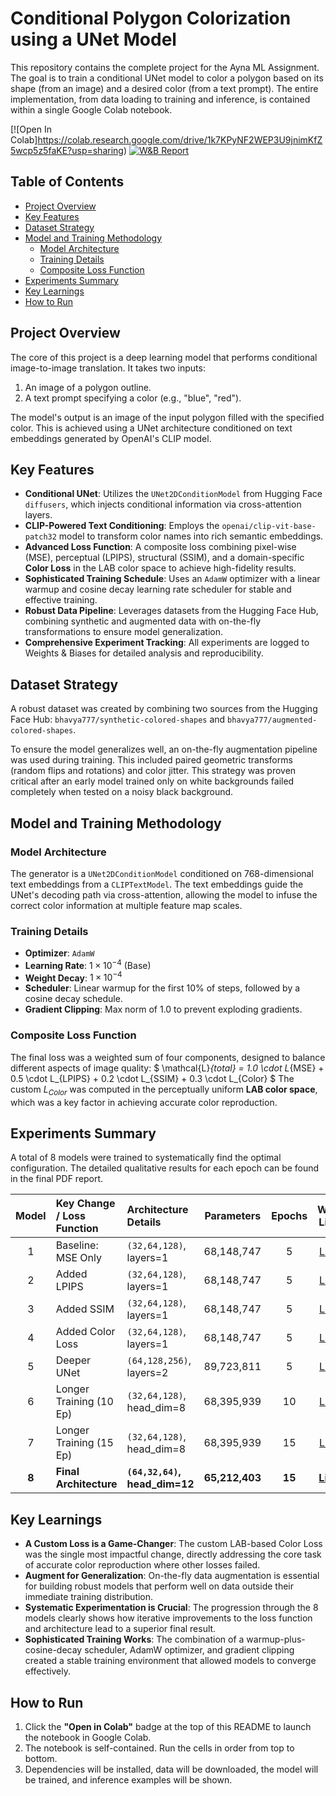 # Conditional Polygon Colorization using a UNet Model

This repository contains the complete project for the Ayna ML Assignment. The goal is to train a conditional UNet model to color a polygon based on its shape (from an image) and a desired color (from a text prompt). The entire implementation, from data loading to training and inference, is contained within a single Google Colab notebook.

[![Open In Colab]https://colab.research.google.com/drive/1k7KPyNF2WEP3U9jnimKfZ5wcp5z5faKE?usp=sharing) 
[![W&B Report](https://img.shields.io/badge/WandB-Project_Dashboard-blue)](https://wandb.ai/777bhavya-dwarkadas-j-sanghvi-college-of-engineering/assignment-color-adding-unet)

## Table of Contents
- [Project Overview](#project-overview)
- [Key Features](#key-features)
- [Dataset Strategy](#dataset-strategy)
- [Model and Training Methodology](#model-and-training-methodology)
  - [Model Architecture](#model-architecture)
  - [Training Details](#training-details)
  - [Composite Loss Function](#composite-loss-function)
- [Experiments Summary](#experiments-summary)
- [Key Learnings](#key-learnings)
- [How to Run](#how-to-run)

## Project Overview

The core of this project is a deep learning model that performs conditional image-to-image translation. It takes two inputs:
1.  An image of a polygon outline.
2.  A text prompt specifying a color (e.g., "blue", "red").

The model's output is an image of the input polygon filled with the specified color. This is achieved using a UNet architecture conditioned on text embeddings generated by OpenAI's CLIP model.

## Key Features

- **Conditional UNet**: Utilizes the `UNet2DConditionModel` from Hugging Face `diffusers`, which injects conditional information via cross-attention layers.
- **CLIP-Powered Text Conditioning**: Employs the `openai/clip-vit-base-patch32` model to transform color names into rich semantic embeddings.
- **Advanced Loss Function**: A composite loss combining pixel-wise (MSE), perceptual (LPIPS), structural (SSIM), and a domain-specific **Color Loss** in the LAB color space to achieve high-fidelity results.
- **Sophisticated Training Schedule**: Uses an `AdamW` optimizer with a linear warmup and cosine decay learning rate scheduler for stable and effective training.
- **Robust Data Pipeline**: Leverages datasets from the Hugging Face Hub, combining synthetic and augmented data with on-the-fly transformations to ensure model generalization.
- **Comprehensive Experiment Tracking**: All experiments are logged to Weights & Biases for detailed analysis and reproducibility.

## Dataset Strategy

A robust dataset was created by combining two sources from the Hugging Face Hub: `bhavya777/synthetic-colored-shapes` and `bhavya777/augmented-colored-shapes`.

To ensure the model generalizes well, an on-the-fly augmentation pipeline was used during training. This included paired geometric transforms (random flips and rotations) and color jitter. This strategy was proven critical after an early model trained only on white backgrounds failed completely when tested on a noisy black background.

## Model and Training Methodology

### Model Architecture
The generator is a `UNet2DConditionModel` conditioned on 768-dimensional text embeddings from a `CLIPTextModel`. The text embeddings guide the UNet's decoding path via cross-attention, allowing the model to infuse the correct color information at multiple feature map scales.

### Training Details
- **Optimizer**: `AdamW`
- **Learning Rate**: $1 \times 10^{-4}$ (Base)
- **Weight Decay**: $1 \times 10^{-4}$
- **Scheduler**: Linear warmup for the first 10% of steps, followed by a cosine decay schedule.
- **Gradient Clipping**: Max norm of 1.0 to prevent exploding gradients.

### Composite Loss Function
The final loss was a weighted sum of four components, designed to balance different aspects of image quality:
$ \mathcal{L}_{total} = 1.0 \cdot L_{MSE} + 0.5 \cdot L_{LPIPS} + 0.2 \cdot L_{SSIM} + 0.3 \cdot L_{Color} $
The custom $L_{Color}$ was computed in the perceptually uniform **LAB color space**, which was a key factor in achieving accurate color reproduction.

## Experiments Summary

A total of 8 models were trained to systematically find the optimal configuration. The detailed qualitative results for each epoch can be found in the final PDF report.

| Model | Key Change / Loss Function | Architecture Details | Parameters | Epochs | W&B Link | Hugging Face Hub |
|:---:|:---|:---|:---:|:---:|:---:|:---:|
| 1 | Baseline: MSE Only | `(32,64,128)`, layers=1 | 68,148,747 | 5 | [Link](https://wandb.ai/777bhavya-dwarkadas-j-sanghvi-college-of-engineering/assignment-color-adding-unet/runs/b9np434f) | [Link](https://huggingface.co/bhavya777/mse-only-smol-unet-5epoch) |
| 2 | Added LPIPS | `(32,64,128)`, layers=1 | 68,148,747 | 5 | [Link](https://wandb.ai/777bhavya-dwarkadas-j-sanghvi-college-of-engineering/assignment-color-adding-unet/runs/f6alboqp) | [Link](https://huggingface.co/bhavya777/lpips-mse-smol-unet-5-epochs) |
| 3 | Added SSIM | `(32,64,128)`, layers=1 | 68,148,747 | 5 | [Link](https://wandb.ai/777bhavya-dwarkadas-j-sanghvi-college-of-engineering/assignment-color-adding-unet/runs/b9np434f) | [Link](https://huggingface.co/bhavya777/ssim-lpips-mse-smol-unet-5-epochs) |
| 4 | Added Color Loss | `(32,64,128)`, layers=1 | 68,148,747 | 5 | [Link](https://wandb.ai/777bhavya-dwarkadas-j-sanghvi-college-of-engineering/assignment-color-adding-unet/runs/0obxuk4v) | [Link](https://huggingface.co/bhavya777/colorL-ssim-lpips-mse-smol-unet-5-epochs) |
| 5 | Deeper UNet | `(64,128,256)`, layers=2 | 89,723,811 | 5 | [Link](https://wandb.ai/777bhavya-dwarkadas-j-sanghvi-college-of-engineering/assignment-color-adding-unet/runs/00m3cib1) | [Link](https://huggingface.co/bhavya777/colorL-ssim-lpips-mse-big-unet-5-epochs) |
| 6 | Longer Training (10 Ep) | `(32,64,128)`, head_dim=8 | 68,395,939 | 10 | [Link](https://wandb.ai/777bhavya-dwarkadas-j-sanghvi-college-of-engineering/assignment-color-adding-unet/runs/00m3cib1) | [Link](https://huggingface.co/bhavya777/layer_big_colorL-ssim-lpips-mse-smol-unet-10-epochs) |
| 7 | Longer Training (15 Ep) | `(32,64,128)`, head_dim=8 | 68,395,939 | 15 | [Link](https://wandb.ai/777bhavya-dwarkadas-j-sanghvi-college-of-engineering/assignment-color-adding-unet/runs/sq48rl3n) | [Link](https://huggingface.co/bhavya777/head-8_colorL-ssim-lpips-mse-smol-unet-15-epochs) |
| **8** | **Final Architecture** | **`(64,32,64)`, head_dim=12**| **65,212,403** | **15** | **[Link](https://wandb.ai/777bhavya-dwarkadas-j-sanghvi-college-of-engineering/assignment-color-adding-unet/runs/lk4p7vhd)** | **[Link](https://huggingface.co/bhavya777/head-12-64-32-64_colorL-ssim-lpips-mse-smol-unet-15-epochs)** |

## Key Learnings
- **A Custom Loss is a Game-Changer**: The custom LAB-based Color Loss was the single most impactful change, directly addressing the core task of accurate color reproduction where other losses failed.
- **Augment for Generalization**: On-the-fly data augmentation is essential for building robust models that perform well on data outside their immediate training distribution.
- **Systematic Experimentation is Crucial**: The progression through the 8 models clearly shows how iterative improvements to the loss function and architecture lead to a superior final result.
- **Sophisticated Training Works**: The combination of a warmup-plus-cosine-decay scheduler, AdamW optimizer, and gradient clipping created a stable training environment that allowed models to converge effectively.

## How to Run
1.  Click the **"Open in Colab"** badge at the top of this README to launch the notebook in Google Colab.
2.  The notebook is self-contained. Run the cells in order from top to bottom.
3.  Dependencies will be installed, data will be downloaded, the model will be trained, and inference examples will be shown.
